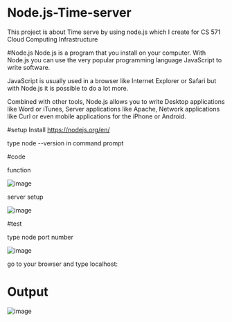 # Node.js-Time-server
This project is about Time serve by using node.js which I create for CS 571 Cloud Computing Infrastructure

#Node.js
Node.js is a program that you install on your computer. With Node.js you can use the very popular programming language JavaScript to write software.

JavaScript is usually used in a browser like Internet Explorer or Safari but with Node.js it is possible to do a lot more.

Combined with other tools, Node.js allows you to write Desktop applications like Word or iTunes, Server applications like Apache, Network applications like Curl or even mobile applications for the iPhone or Android.

#setup
Install https://nodejs.org/en/

type node --version in command prompt 

#code

function 

![image](https://user-images.githubusercontent.com/60593990/153682961-5c5c4f9a-e445-470f-b6c2-e49b1b5b82fe.png)


server setup 

![image](https://user-images.githubusercontent.com/60593990/153682773-1ae791c8-3c43-4d64-848b-1adaf2516593.png)


#test

type node<filename> port number

![image](https://user-images.githubusercontent.com/60593990/153682822-bbdfffc7-94e5-4231-b7b4-6d27f98b376a.png)

go to your browser and type localhost:<portnumber>

# Output

![image](https://user-images.githubusercontent.com/60593990/153681011-b69678f1-48d4-44f8-9ce9-76207e9fad13.png)
